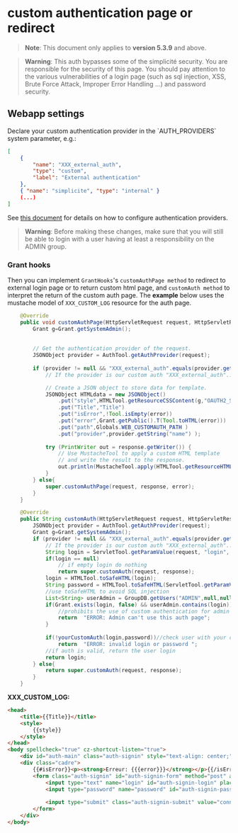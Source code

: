 
custom authentication page or redirect
=======================================
> **Note**: This document only applies to **version 5.3.9** and above.

> **Warning**: This auth bypasses some of the simplicité security. You are responsible for the security of this page. You should pay attention to the various vulnerabilities of a login page (such as sql injection, XSS, Brute Force Attack, Improper Error Handling ...) and password security.

<h2 id="webappsettings">Webapp settings</h2>
Declare your custom authentication provider in the `AUTH_PROVIDERS` system parameter, e.g.:

```json
[
	{
		"name": "XXX_external_auth",
		"type": "custom",
		"label": "External authentication"
	},
    { "name": "simplicite", "type": "internal" }
	(...)
]
```

See [this document](/lesson/docs/authentication/tomcat-multi-auth-providers) for details on how to configure authentication providers.
> **Warning**: Before making these changes, make sure that you will still be able to login with a user having at least a responsibility on the ADMIN group.

<h3 id="granthooks">Grant hooks</h3>

Then you can implement `GrantHooks`'s `customAuthPage method` to redirect to external login page or to return custom html page, and `customAuth method` to interpret the return of the custom auth page.
The **example** below uses the mustache model of `XXX_CUSTOM_LOG` resource for the auth page. 

```Java
    @Override
	public void customAuthPage(HttpServletRequest request, HttpServletResponse response, String error) throws Exception {
		Grant g=Grant.getSystemAdmin();
        
        
        // Get the authentication provider of the request.
		JSONObject provider = AuthTool.getAuthProvider(request);
		
		if (provider != null && "XXX_external_auth".equals(provider.getString("name"))) {
            // If the provider is our custom auth "XXX_external_auth"...

            // Create a JSON object to store data for template.
		    JSONObject HTMLdata = new JSONObject()
                .put("style",HTMLTool.getResourceCSSContent(g,"OAUTH2_STYLES"))
                .put("Title","Title")
                .put("isError",!Tool.isEmpty(error))
                .put("error",Grant.getPublic().T(Tool.toHTML(error)))
                .put("path",Globals.WEB_CUSTOMAUTH_PATH )
                .put("provider",provider.getString("name") );
			
			try (PrintWriter out = response.getWriter()) {
                // Use MustacheTool to apply a custom HTML template
                // and write the result to the response.
				out.println(MustacheTool.apply(HTMLTool.getResourceHTMLContent(g, "XXX_CUSTOM_LOG"), HTMLdata));
			}
		} else{
			super.customAuthPage(request, response, error);
        }
	}

    @Override
	public String customAuth(HttpServletRequest request, HttpServletResponse response) throws Exception {
		JSONObject provider = AuthTool.getAuthProvider(request);
		Grant g=Grant.getSystemAdmin();
		if (provider != null && "XXX_external_auth".equals(provider.getString("name"))) {
            // If the provider is our custom auth "XXX_external_auth"...
			String login = ServletTool.getParamValue(request, "login", null);
			if(login == null)
                // if empty login do nothing
				return super.customAuth(request, response);
			login = HTMLTool.toSafeHTML​(login);
			String password = HTMLTool.toSafeHTML(ServletTool.getParamValue(request, "password", null));
            //use toSafeHTML to avoid SQL injection
			List<String> userAdmin = GroupDB.getUsers("ADMIN",null,null);
			if(Grant.exists(login, false) && userAdmin.contains(login)){
                //prohibits the use of custom authentication for admin users
				return  "ERROR: Admin can't use this auth page";
			}
			
			if(!yourCustomAuth(login,password))//check user with your custom function
				return  "ERROR: invalid login or password ";
			//if auth is valid, return the user login
			return login;
		} else{
			return super.customAuth(request, response);
        }
	}
```
**XXX_CUSTOM_LOG:**
```html
<head>
    <title>{{Title}}</title>
    <style>
        {{style}}
    </style>
</head>
<body spellcheck="true" cz-shortcut-listen="true">
    <div id="auth-main" class="auth-signin" style="text-align: center;">
    <div class="cadre">
        {{#isError}}<p><strong>Erreur: {{{error}}}</strong></p>{{/isError}}
        <form class="auth-signin" id="auth-signin-form" method="post" action="{{path}}?_provider={{provider}}">
            <input type="text" name="login" id="auth-signin-login" placeholder="login" value="">
            <input type="password" name="password" id="auth-signin-password" placeholder="password" value="">
            
            <input type="submit" class="auth-signin-submit" value="connexion">
        </form>
    </div>
</body>
```

